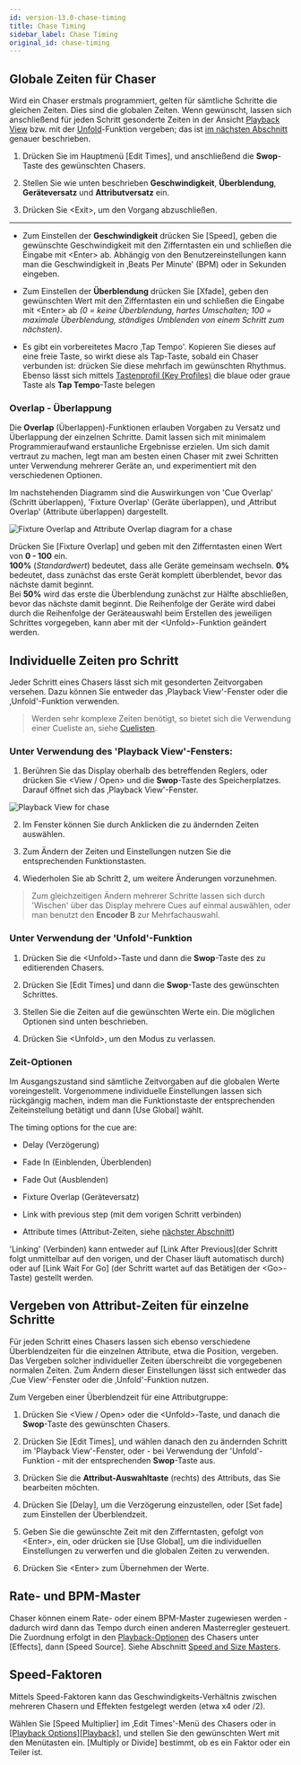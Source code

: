 ```yaml
---
id: version-13.0-chase-timing
title: Chase Timing
sidebar_label: Chase Timing
original_id: chase-timing
---
```


Globale Zeiten für Chaser
-------------------------

Wird ein Chaser erstmals programmiert, gelten für sämtliche Schritte die
gleichen Zeiten. Dies sind die globalen Zeiten. Wenn gewünscht, lassen
sich anschließend für jeden Schritt gesonderte Zeiten in der Ansicht
[Playback View](editing-a-chase.md#opening-a-chase-for-editing) bzw. mit 
der [Unfold](editing-a-chase.md#editing-a-chase-using-unfold)-Funktion 
vergeben; das ist [im nächsten Abschnitt](#individual-cue-times-in-chases)
 genauer beschrieben.

1. Drücken Sie im Hauptmenü \[Edit Times\], und anschließend die
**Swop**-Taste des gewünschten Chasers.

2. Stellen Sie wie unten beschrieben **Geschwindigkeit**, **Überblendung**,
**Geräteversatz** und **Attributversatz** ein.

3. Drücken Sie \<Exit\>, um den Vorgang abzuschließen.

---

-   Zum Einstellen der **Geschwindigkeit** drücken Sie \[Speed\], geben die
    gewünschte Geschwindigkeit mit den Zifferntasten ein und schließen
    die Eingabe mit \<Enter\> ab. Abhängig von den Benutzereinstellungen
    kann man die Geschwindigkeit in ‚Beats Per Minute' (BPM) oder in
    Sekunden eingeben.

-   Zum Einstellen der **Überblendung** drücken Sie \[Xfade\], geben den
    gewünschten Wert mit den Zifferntasten ein und schließen die Eingabe
    mit \<Enter\> ab *(0 = keine Überblendung, hartes Umschalten; 100 =
    maximale Überblendung, ständiges Umblenden von einem Schritt zum
    nächsten)*.

-   Es gibt ein vorbereitetes Macro ‚Tap Tempo'. Kopieren Sie dieses auf
    eine freie Taste, so wirkt diese als Tap-Taste, sobald ein Chaser
    verbunden ist: drücken Sie diese mehrfach im gewünschten Rhythmus.
    Ebenso lässt sich mittels [Tastenprofil (Key Profiles)](../system-settings/key-profiles.md) die blaue oder graue Taste
    als **Tap Tempo**-Taste belegen

### Overlap - Überlappung

Die **Overlap** (Überlappen)-Funktionen erlauben Vorgaben zu Versatz und
Überlappung der einzelnen Schritte. Damit lassen sich mit minimalem
Programmieraufwand erstaunliche Ergebnisse erzielen. Um sich damit
vertraut zu machen, legt man am besten einen Chaser mit zwei Schritten
unter Verwendung mehrerer Geräte an, und experimentiert mit den
verschiedenen Optionen.

Im nachstehenden Diagramm sind die Auswirkungen von 'Cue Overlap'
(Schritt überlappen), 'Fixture Overlap' (Geräte überlappen), und
‚Attribut Overlap' (Attribute überlappen) dargestellt.

![Fixture Overlap and Attribute Overlap diagram for a chase](/docs/images/Fixture-Overlap-and-Attribute-Overlap-diagram-for-a-chase.png)

Drücken Sie \[Fixture Overlap\] und geben mit den Zifferntasten
einen Wert von **0 - 100** ein.\
**100%** (*Standardwert*) bedeutet, dass alle Geräte gemeinsam wechseln.
**0%** bedeutet, dass zunächst das erste Gerät komplett überblendet, bevor das nächste damit beginnt.\
Bei **50%** wird das erste die Überblendung zunächst zur Hälfte
abschließen, bevor das nächste damit beginnt. Die Reihenfolge der
Geräte wird dabei durch die Reihenfolge der Geräteauswahl beim
Erstellen des jeweiligen Schrittes vorgegeben, kann aber mit der
\<Unfold\>-Funktion geändert werden.

Individuelle Zeiten pro Schritt
-------------------------------

Jeder Schritt eines Chasers lässt sich mit gesonderten Zeitvorgaben
versehen. Dazu können Sie entweder das ‚Playback View'-Fenster oder die
‚Unfold'-Funktion verwenden.

> Werden sehr komplexe Zeiten benötigt, so bietet sich die Verwendung einer Cueliste an, siehe [Cuelisten](../cue-lists.md).

### Unter Verwendung des 'Playback View'-Fensters:

1. Berühren Sie das Display oberhalb des betreffenden Reglers, oder
drücken Sie \<View / Open\> und die **Swop**-Taste des
Speicherplatzes. Darauf öffnet sich das ‚Playback View'-Fenster.

![Playback View for chase](/docs/images/Playback-View-for-chase.png)

2. Im Fenster können Sie durch Anklicken die zu ändernden Zeiten
auswählen.

3. Zum Ändern der Zeiten und Einstellungen nutzen Sie die
entsprechenden Funktionstasten.

4. Wiederholen Sie ab Schritt 2, um weitere Änderungen vorzunehmen.

> Zum gleichzeitigen Ändern mehrerer Schritte lassen sich durch
    'Wischen' über das Display mehrere Cues auf einmal auswählen, oder
    man benutzt den **Encoder B** zur Mehrfachauswahl.

### Unter Verwendung der 'Unfold'-Funktion

1. Drücken Sie die \<Unfold\>-Taste und dann die **Swop**-Taste des zu
editierenden Chasers.

2. Drücken Sie \[Edit Times\] und dann die **Swop**-Taste des
gewünschten Schrittes.

3. Stellen Sie die Zeiten auf die gewünschten Werte ein. Die möglichen
Optionen sind unten beschrieben.

4. Drücken Sie \<Unfold\>, um den Modus zu verlassen.

### Zeit-Optionen

Im Ausgangszustand sind sämtliche Zeitvorgaben auf die globalen Werte
voreingestellt. Vorgenommene individuelle Einstellungen lassen sich
rückgängig machen, indem man die Funktionstaste der entsprechenden
Zeiteinstellung betätigt und dann \[Use Global\] wählt.

The timing options for the cue are:

-   Delay (Verzögerung)

-   Fade In (Einblenden, Überblenden)

-   Fade Out (Ausblenden)

-   Fixture Overlap (Geräteversatz)

-   Link with previous step (mit dem vorigen Schritt verbinden)

-   Attribute times (Attribut-Zeiten, siehe [nächster Abschnitt](#setting-attribute-fade-times-for-a-cue-in-a-chase))

'Linking' (Verbinden) kann entweder auf \[Link After Previous\](der
Schritt folgt unmittelbar auf den vorigen, und der Chaser läuft
automatisch durch) oder auf \[Link Wait For Go\] (der Schritt wartet auf
das Betätigen der \<Go\>-Taste) gestellt werden.

## Vergeben von Attribut-Zeiten für einzelne Schritte

Für jeden Schritt eines Chasers lassen sich ebenso verschiedene
Überblendzeiten für die einzelnen Attribute, etwa die Position,
vergeben. Das Vergeben solcher individueller Zeiten überschreibt die
vorgegebenen normalen Zeiten. Zum Ändern dieser Einstellungen lässt sich
entweder das ‚Cue View'-Fenster oder die ‚Unfold'-Funktion nutzen.

Zum Vergeben einer Überblendzeit für eine Attributgruppe:

1. Drücken Sie \<View / Open\> oder die \<Unfold\>-Taste, und
danach die **Swop**-Taste des gewünschten Chasers.

2. Drücken Sie \[Edit Times\], und wählen danach den zu ändernden
Schritt im 'Playback View'-Fenster, oder - bei Verwendung der
'Unfold'-Funktion - mit der entsprechenden **Swop**-Taste aus.

3. Drücken Sie die **Attribut-Auswahltaste** (rechts) des Attributs, das
Sie bearbeiten möchten.

4. Drücken Sie \[Delay\], um die Verzögerung einzustellen, oder \[Set
fade\] zum Einstellen der Überblendzeit.

5. Geben Sie die gewünschte Zeit mit den Zifferntasten, gefolgt von
\<Enter\>, ein, oder drücken sie \[Use Global\], um die individuellen
Einstellungen zu verwerfen und die globalen Zeiten zu verwenden.

6. Drücken Sie \<Enter\> zum Übernehmen der Werte.

## Rate- und BPM-Master

Chaser können einem Rate- oder einem BPM-Master zugewiesen werden -
dadurch wird dann das Tempo durch einen anderen Masterregler gesteuert.
Die Zuordnung erfolgt in den [Playback-Optionen](../cues/playback-options.md) des Chasers unter \[Effects\], dann \[Speed Source\]. Siehe Abschnitt [Speed and Size Masters](../running-the-show/playback-controls.md#speed-and-size-masters).

## Speed-Faktoren

Mittels Speed-Faktoren kann das Geschwindigkeits-Verhältnis zwischen
mehreren Chasern und Effekten festgelegt werden (etwa x4 oder /2).

Wählen Sie \[Speed Multiplier\] im ‚Edit Times'-Menü des Chasers oder in
[\[Playback Options\]\[Playback\]](../cues/playback-options.md), und 
stellen Sie den gewünschten Wert mit den Menütasten ein. 
\[Multiply or Divide\] bestimmt, ob es ein Faktor oder ein Teiler ist.
